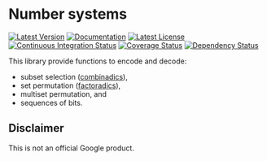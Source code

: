 # Number systems

[![Latest Version][version_badge]][crates_io]
[![Documentation][documentation_badge]][documentation]
[![Latest License][license_badge]][license]
[![Continuous Integration Status][ci_badge]][ci]
[![Coverage Status][coveralls_badge]][coveralls]
[![Dependency Status][dependency_badge]][dependency]

This library provide functions to encode and decode:
- subset selection ([combinadics]),
- set permutation ([factoradics]),
- multiset permutation, and
- sequences of bits.

## Disclaimer

This is not an official Google product.

[ci]: https://github.com/ia0/number-encoding/actions/workflows/ci.yml
[ci_badge]: https://github.com/ia0/data-encoding/actions/workflows/build.yml/badge.svg?event=schedule
[combinadics]: https://en.wikipedia.org/wiki/Combinatorial_number_system
[coveralls]: https://coveralls.io/github/ia0/number-encoding?branch=master
[coveralls_badge]: https://coveralls.io/repos/github/ia0/number-encoding/badge.svg?branch=master
[crates_io]: https://crates.io/crates/number-encoding
[dependency]: https://deps.rs/repo/github/ia0/number-encoding
[dependency_badge]: https://deps.rs/repo/github/ia0/number-encoding/status.svg
[documentation]: https://docs.rs/number-encoding
[documentation_badge]: https://docs.rs/number-encoding/badge.svg
[factoradics]: https://en.wikipedia.org/wiki/Factorial_number_system
[license]: https://github.com/ia0/number-encoding/blob/master/LICENSE
[license_badge]: https://img.shields.io/crates/l/number-encoding.svg
[version_badge]: https://img.shields.io/crates/v/number-encoding.svg
